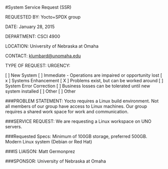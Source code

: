 #System Service Request (SSR)


REQUESTED BY:	Yocto+SPDX group
			
DATE: January 28, 2015

DEPARTMENT: CSCI 4900

LOCATION: University of Nebraska at Omaha

CONTACT: klumbard@unomaha.edu


TYPE OF REQUEST:			URGENCY:

[     ]	New System			[      ]	Immediate - Operations are impaired or
							opportunity lost
[  x  ]	Systems Enhancement		[  X   ]	Problems exist, but can be worked around
[     ]	System Error Correction		[      ]	Business losses can be tolerated until new
							system installed
[     ]	Other				[      ]	Other




###PROBLEM STATEMENT:
Yocto requires a Linux build environment.  Not all members of our group have access to Linux machines.  Our group requires a shared work space for work and communication.
	 

###SERVICE REQUEST:
We are requesting a Linux workspace on UNO servers.

###Requested Specs:
      Minimum of 100GB storage, preferred 500GB.
      Modern Linux system (Debian or Red Hat)
	

###IS LIAISON: Matt Germonprez

###SPONSOR: University of Nebraska at Omaha



